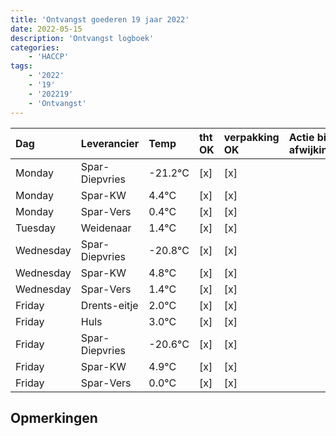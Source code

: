 ```yaml
---
title: 'Ontvangst goederen 19 jaar 2022'
date: 2022-05-15
description: 'Ontvangst logboek'
categories:
    - 'HACCP'
tags:
    - '2022'
    - '19'
    - '202219'
    - 'Ontvangst'
---
```

| Dag | Leverancier | Temp | tht OK | verpakking OK | Actie bij afwijking | Controle door |
|:---|:---|:---|:---|:---|:---|:---|
| Monday | Spar-Diepvries | -21.2°C | [x] | [x] | | DPater |
| Monday | Spar-KW | 4.4°C | [x] | [x] | | DPater |
| Monday | Spar-Vers | 0.4°C | [x] | [x] | | DPater |
| Tuesday | Weidenaar | 1.4°C | [x] | [x] | | DPater |
| Wednesday | Spar-Diepvries | -20.8°C | [x] | [x] | | WPater |
| Wednesday | Spar-KW | 4.8°C | [x] | [x] | | WPater |
| Wednesday | Spar-Vers | 1.4°C | [x] | [x] | | WPater |
| Friday | Drents-eitje | 2.0°C | [x] | [x] | | WPater |
| Friday | Huls | 3.0°C | [x] | [x] | | WPater |
| Friday | Spar-Diepvries | -20.6°C | [x] | [x] | | WPater |
| Friday | Spar-KW | 4.9°C | [x] | [x] | | WPater |
| Friday | Spar-Vers | 0.0°C | [x] | [x] | | WPater |

## Opmerkingen


